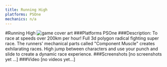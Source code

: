 ```yaml
---
title: Running High
platforms: PSOne
mechanics: n/a
---
```

#Running High
![game cover art](//images.igdb.com/igdb/image/upload/t_cover_big/blbhvtwgrmg9dkdwmkni.jpg "Logo Title Text 1")
###Platforms
PSOne
###Description:
To race at speeds over 200km per hour! Full 3d polygon radical fighting super race. The runners' mechanical parts called "Component Muscle" creates exhilarating races. High jump between characters and use your punch and slide to create a dynamic race experience.
###Screenshots
[no screenshots yet ...]
###Video
[no videos yet...]
